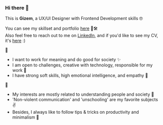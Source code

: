 ### Hi there :hugs:

This is **Gizem**, a UX/UI Designer with Frontend Development skills :nerd_face:

You can see my skillset and portfolio [here](https://www.notion.so/Gizem-Candemir-9ac486303ec5497c8e6cb5ecc21551d4) 💅🛠️  
Also feel free to reach out to me on [LinkedIn](https://www.linkedin.com/in/gizemcandemir/), and if you'd like to see my CV, it's [here](https://s3.us-west-2.amazonaws.com/secure.notion-static.com/cbd8ae61-30a7-42be-9c28-b30400e4a535/GizemCandemir.pdf?X-Amz-Algorithm=AWS4-HMAC-SHA256&X-Amz-Credential=AKIAT73L2G45O3KS52Y5%2F20200918%2Fus-west-2%2Fs3%2Faws4_request&X-Amz-Date=20200918T111325Z&X-Amz-Expires=86400&X-Amz-Signature=97989b48e285aeef04d01a65a6a0805bf07b5bf7dad19272b931ea0c2cfdc748&X-Amz-SignedHeaders=host&response-content-disposition=filename%20%3D%22GizemCandemir.pdf%22) :)

💼
- I want to work for meaning and do good for society ✨  
- I am open to challenges, creative with technology, responsible for my work 💪  
- I have strong soft skills, high emotional intelligence, and empathy 🙌  

👀
- My interests are mostly related to understanding people and society 💭  
- 'Non-violent communication' and 'unschooling' are my favorite subjects ✌️  
- Besides, I always like to follow tips & tricks on productivity and minimalism 💎 
